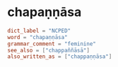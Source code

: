 # chapaṇṇāsa

``` toml
dict_label = "NCPED"
word = "chapaṇṇāsa"
grammar_comment = "feminine"
see_also = ["chappaññāsā"]
also_written_as = ["chappaṇṇāsa"]
```

